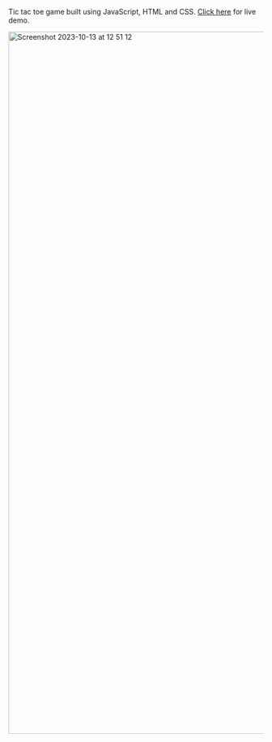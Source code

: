 Tic tac toe game built using JavaScript, HTML and CSS. <a href="https://tic-tac-toe-production-9ad9.up.railway.app/">Click here<a/> for live demo.

<img width="1387" alt="Screenshot 2023-10-13 at 12 51 12" src="https://github.com/Gurtajs/tic-tac-toe/assets/94930602/c65b306a-15e1-411d-b1bc-56ab66eacf38">

